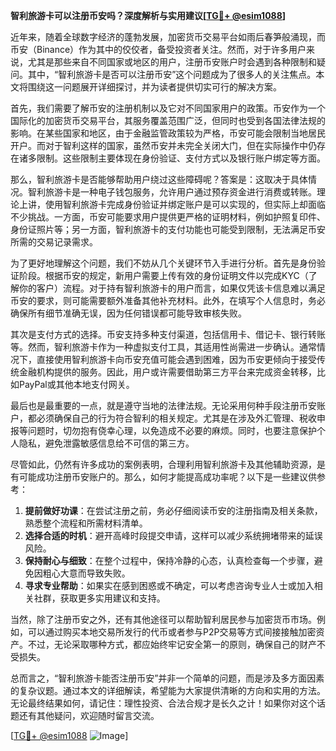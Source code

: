 **智利旅游卡可以注册币安吗？深度解析与实用建议[[TG💪+ @esim1088](https://t.me/s/esim1088)]**

近年来，随着全球数字经济的蓬勃发展，加密货币交易平台如雨后春笋般涌现，而币安（Binance）作为其中的佼佼者，备受投资者关注。然而，对于许多用户来说，尤其是那些来自不同国家或地区的用户，注册币安账户时会遇到各种限制和疑问。其中，“智利旅游卡是否可以注册币安”这个问题成为了很多人的关注焦点。本文将围绕这一问题展开详细探讨，并为读者提供切实可行的解决方案。

首先，我们需要了解币安的注册机制以及它对不同国家用户的政策。币安作为一个国际化的加密货币交易平台，其服务覆盖范围广泛，但同时也受到各国法律法规的影响。在某些国家和地区，由于金融监管政策较为严格，币安可能会限制当地居民开户。而对于智利这样的国家，虽然币安并未完全关闭大门，但在实际操作中仍存在诸多限制。这些限制主要体现在身份验证、支付方式以及银行账户绑定等方面。

那么，智利旅游卡是否能够帮助用户绕过这些障碍呢？答案是：这取决于具体情况。智利旅游卡是一种电子钱包服务，允许用户通过预存资金进行消费或转账。理论上讲，使用智利旅游卡完成身份验证并绑定账户是可以实现的，但实际上却面临不少挑战。一方面，币安可能要求用户提供更严格的证明材料，例如护照复印件、身份证照片等；另一方面，智利旅游卡的支付功能也可能受到限制，无法满足币安所需的交易记录需求。

为了更好地理解这个问题，我们不妨从几个关键环节入手进行分析。首先是身份验证阶段。根据币安的规定，新用户需要上传有效的身份证明文件以完成KYC（了解你的客户）流程。对于持有智利旅游卡的用户而言，如果仅凭该卡信息难以满足币安的要求，则可能需要额外准备其他补充材料。此外，在填写个人信息时，务必确保所有细节准确无误，因为任何错误都可能导致审核失败。

其次是支付方式的选择。币安支持多种支付渠道，包括信用卡、借记卡、银行转账等。然而，智利旅游卡作为一种虚拟支付工具，其适用性尚需进一步确认。通常情况下，直接使用智利旅游卡向币安充值可能会遇到困难，因为币安更倾向于接受传统金融机构提供的服务。因此，用户或许需要借助第三方平台来完成资金转移，比如PayPal或其他本地支付网关。

最后也是最重要的一点，就是遵守当地的法律法规。无论采用何种手段注册币安账户，都必须确保自己的行为符合智利的相关规定。尤其是在涉及外汇管理、税收申报等问题时，切勿抱有侥幸心理，以免造成不必要的麻烦。同时，也要注意保护个人隐私，避免泄露敏感信息给不可信的第三方。

尽管如此，仍然有许多成功的案例表明，合理利用智利旅游卡及其他辅助资源，是有可能成功注册币安账户的。那么，如何才能提高成功率呢？以下是一些建议供参考：

1. **提前做好功课**：在尝试注册之前，务必仔细阅读币安的注册指南及相关条款，熟悉整个流程和所需材料清单。
2. **选择合适的时机**：避开高峰时段提交申请，这样可以减少系统拥堵带来的延误风险。
3. **保持耐心与细致**：在整个过程中，保持冷静的心态，认真检查每一个步骤，避免因粗心大意而导致失败。
4. **寻求专业帮助**：如果实在感到困惑或不确定，可以考虑咨询专业人士或加入相关社群，获取更多实用建议和支持。

当然，除了注册币安之外，还有其他途径可以帮助智利居民参与加密货币市场。例如，可以通过购买本地交易所发行的代币或者参与P2P交易等方式间接接触加密资产。不过，无论采取哪种方式，都应始终牢记安全第一的原则，确保自己的财产不受损失。

总而言之，“智利旅游卡能否注册币安”并非一个简单的问题，而是涉及多方面因素的复杂议题。通过本文的详细解读，希望能为大家提供清晰的方向和实用的方法。无论最终结果如何，请记住：理性投资、合法合规才是长久之计！如果你对这个话题还有其他疑问，欢迎随时留言交流。

[[TG💪+ @esim1088](https://t.me/s/esim1088) ![Image](https://i.postimg.cc/4NQfJmqS/Snipaste-2025-05-13-00-14-12.png)]